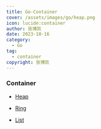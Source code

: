 ```yaml
---
title: Go-Container
cover: /assets/images/go/heap.png
icon: lucide:container
author: 张博凯
date: 2023-10-16
category:
  - Go
tag:
  - container
copyright: 张博凯
---
```


### Container
- [Heap](https://mp.weixin.qq.com/s?__biz=MzU5MjA3MzMzMA==&mid=2247484213&idx=1&sn=8340570f4cefc4513d0fa81d4635e0ac&chksm=fe240428c9538d3e08b48dcbcf5ccc70fc0297dc7909bf60dfbf9ffae5aec918ab5a2b63e2c8#rd)

- [Ring](https://mp.weixin.qq.com/s?__biz=MzU5MjA3MzMzMA==&mid=2247484274&idx=1&sn=2cf315890c8511c6c7a6c497b7a224d1&chksm=fe24046fc9538d79e1d3945ba24e41322e17eefa74d6f55aa3ead20ae036f3edabf3a05c44c6#rd)

- [List](https://mp.weixin.qq.com/s?__biz=MzU5MjA3MzMzMA==&mid=2247484335&idx=1&sn=04bedaaf6eba05854fd03b38e3a7f3ca&chksm=fe2404b2c9538da4d1b22ad689bf5de277780a5d91b955af1e2468d7a7092aa874e85aab817f#rd)